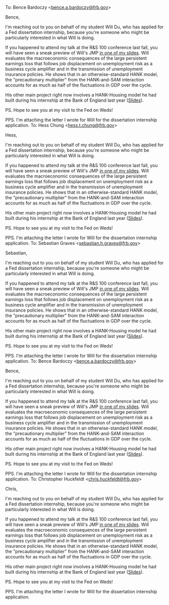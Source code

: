To: Bence Bardoczy <<a href="mailto:bence.a.bardoczy@frb.gov" target="_blank">bence.a.bardoczy@frb.gov</a>>

Bence,

I'm reaching out to you on behalf of my student Will Du, who has applied for a Fed dissertation internship, because you're someone who might be particularly interested in what Will is doing.

If you happened to attend my talk at the R&S 100 conference last fall, you will have seen a sneak preview of Will's JMP [in one of my slides](https://econ-ark.github.io/beyond-the-streetlight/#/9/0/0).  Will evaluates the macroeconomic consequences of the large persistent earnings loss that follows job displacement on unemployment risk as a business cycle amplifier and in the transmission of unemployment insurance policies.  He shows that in an otherwise-standard HANK model, the "precautionary multiplier" from the HANK-and-SAM interaction accounts for as much as half of the fluctuations in GDP over the cycle.

His other main project right now involves a HANK-Housing model he had built during his internship at the Bank of England last year ([Slides](https://github.com/wdu9/HANK_Housing_Block/blob/main/HANK_Housing_Slides%20slides.pdf)).

PS. Hope to see you at my visit to the Fed on Weds!

PPS. I'm attaching the letter I wrote for Will for the dissertation internship application.
	To: Hess Chung <<a href="mailto:hess.t.chung@frb.gov" target="_blank">hess.t.chung@frb.gov</a>>

Hess,

I'm reaching out to you on behalf of my student Will Du, who has applied for a Fed dissertation internship, because you're someone who might be particularly interested in what Will is doing.

If you happened to attend my talk at the R&S 100 conference last fall, you will have seen a sneak preview of Will's JMP [in one of my slides](https://econ-ark.github.io/beyond-the-streetlight/#/9/0/0).  Will evaluates the macroeconomic consequences of the large persistent earnings loss that follows job displacement on unemployment risk as a business cycle amplifier and in the transmission of unemployment insurance policies.  He shows that in an otherwise-standard HANK model, the "precautionary multiplier" from the HANK-and-SAM interaction accounts for as much as half of the fluctuations in GDP over the cycle. 

His other main project right now involves a HANK-Housing model he had built during his internship at the Bank of England last year ([Slides](https://github.com/wdu9/HANK_Housing_Block/blob/main/HANK_Housing_Slides%20slides.pdf)).

PS. Hope to see you at my visit to the Fed on Weds!

PPS. I'm attaching the letter I wrote for Will for the dissertation internship application.
To: Sebastian Graves <<a href="mailto:sebastian.h.graves@frb.gov" target="_blank">sebastian.h.graves@frb.gov</a>>

Sebastian,

I'm reaching out to you on behalf of my student Will Du, who has applied for a Fed dissertation internship, because you're someone who might be particularly interested in what Will is doing.

If you happened to attend my talk at the R&S 100 conference last fall, you will have seen a sneak preview of Will's JMP [in one of my slides](https://econ-ark.github.io/beyond-the-streetlight/#/9/0/0).  Will evaluates the macroeconomic consequences of the large persistent earnings loss that follows job displacement on unemployment risk as a business cycle amplifier and in the transmission of unemployment insurance policies.  He shows that in an otherwise-standard HANK model, the "precautionary multiplier" from the HANK-and-SAM interaction accounts for as much as half of the fluctuations in GDP over the cycle.

His other main project right now involves a HANK-Housing model he had built during his internship at the Bank of England last year ([Slides](https://github.com/wdu9/HANK_Housing_Block/blob/main/HANK_Housing_Slides%20slides.pdf)).

PS. Hope to see you at my visit to the Fed on Weds!

PPS. I'm attaching the letter I wrote for Will for the dissertation internship application.
To: Bence Bardoczy <<a href="mailto:bence.a.bardoczy@frb.gov" target="_blank">bence.a.bardoczy@frb.gov</a>>

Bence,

I'm reaching out to you on behalf of my student Will Du, who has applied for a Fed dissertation internship, because you're someone who might be particularly interested in what Will is doing.

If you happened to attend my talk at the R&S 100 conference last fall, you will have seen a sneak preview of Will's JMP [in one of my slides](https://econ-ark.github.io/beyond-the-streetlight/#/9/0/0).  Will evaluates the macroeconomic consequences of the large persistent earnings loss that follows job displacement on unemployment risk as a business cycle amplifier and in the transmission of unemployment insurance policies.  He shows that in an otherwise-standard HANK model, the "precautionary multiplier" from the HANK-and-SAM interaction accounts for as much as half of the fluctuations in GDP over the cycle.

His other main project right now involves a HANK-Housing model he had built during his internship at the Bank of England last year ([Slides](https://github.com/wdu9/HANK_Housing_Block/blob/main/HANK_Housing_Slides%20slides.pdf)).

PS. Hope to see you at my visit to the Fed on Weds!

PPS. I'm attaching the letter I wrote for Will for the dissertation internship application.
To: Christopher Huckfeldt <<a href="mailto:chris.huckfeldt@frb.gov" target="_blank">chris.huckfeldt@frb.gov</a>>

Chris,

I'm reaching out to you on behalf of my student Will Du, who has applied for a Fed dissertation internship, because you're someone who might be particularly interested in what Will is doing.

If you happened to attend my talk at the R&S 100 conference last fall, you will have seen a sneak preview of Will's JMP [in one of my slides](https://econ-ark.github.io/beyond-the-streetlight/#/9/0/0).  Will evaluates the macroeconomic consequences of the large persistent earnings loss that follows job displacement on unemployment risk as a business cycle amplifier and in the transmission of unemployment insurance policies.  He shows that in an otherwise-standard HANK model, the "precautionary multiplier" from the HANK-and-SAM interaction accounts for as much as half of the fluctuations in GDP over the cycle.

His other main project right now involves a HANK-Housing model he had built during his internship at the Bank of England last year ([Slides](https://github.com/wdu9/HANK_Housing_Block/blob/main/HANK_Housing_Slides%20slides.pdf)).

PS. Hope to see you at my visit to the Fed on Weds!

PPS. I'm attaching the letter I wrote for Will for the dissertation internship application.
